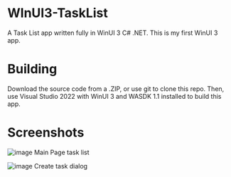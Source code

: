 # WInUI3-TaskList
A Task List app written fully in WinUI 3 C# .NET. This is my first WinUI 3 app.

# Building
Download the source code from a .ZIP, or use git to clone this repo. Then, use Visual Studio 2022 with WinUI 3 and WASDK 1.1 installed to build this app.

# Screenshots
![image](https://user-images.githubusercontent.com/83825746/185719359-2fac9b78-a8d4-4680-817e-5e6340c8e2d0.png)
Main Page task list

![image](https://user-images.githubusercontent.com/83825746/185719380-3189c392-5258-46f8-a460-90aee3b8c84e.png)
Create task dialog
